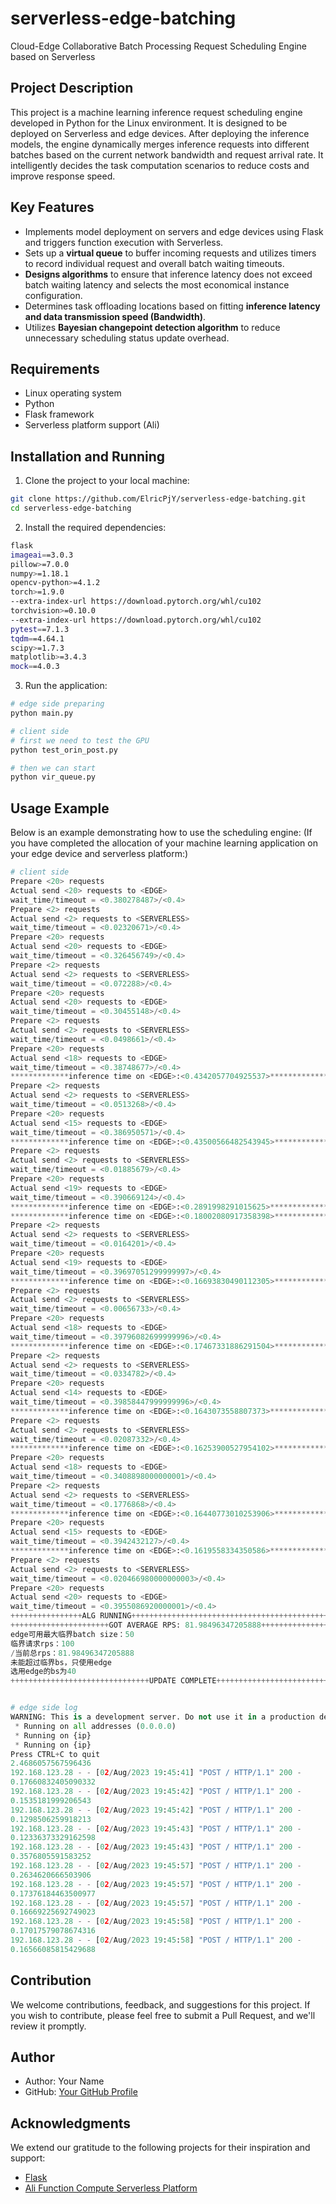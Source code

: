 # serverless-edge-batching

Cloud-Edge Collaborative Batch Processing Request Scheduling Engine based on Serverless

## Project Description

This project is a machine learning inference request scheduling engine developed in Python for the Linux environment. It is designed to be deployed on Serverless and edge devices. After deploying the inference models, the engine dynamically merges inference requests into different batches based on the current network bandwidth and request arrival rate. It intelligently decides the task computation scenarios to reduce costs and improve response speed.

## Key Features

- Implements model deployment on servers and edge devices using Flask and triggers function execution with Serverless.
- Sets up a **virtual queue** to buffer incoming requests and utilizes timers to record individual request and overall batch waiting timeouts.
- **Designs algorithms** to ensure that inference latency does not exceed batch waiting latency and selects the most economical instance configuration.
- Determines task offloading locations based on fitting **inference latency and data transmission speed (Bandwidth)**.
- Utilizes **Bayesian changepoint detection algorithm** to reduce unnecessary scheduling status update overhead.

## Requirements

- Linux operating system
- Python
- Flask framework
- Serverless platform support (Ali)

## Installation and Running

1. Clone the project to your local machine:

```bash
git clone https://github.com/ElricPjY/serverless-edge-batching.git
cd serverless-edge-batching
```

2. Install the required dependencies:
```bash
flask
imageai==3.0.3
pillow>=7.0.0 
numpy>=1.18.1
opencv-python>=4.1.2 
torch>=1.9.0 
--extra-index-url https://download.pytorch.org/whl/cu102 
torchvision>=0.10.0 
--extra-index-url https://download.pytorch.org/whl/cu102 
pytest==7.1.3 
tqdm==4.64.1 
scipy>=1.7.3 
matplotlib>=3.4.3 
mock==4.0.3

```

3. Run the application:

```bash
# edge side preparing
python main.py

# client side
# first we need to test the GPU
python test_orin_post.py

# then we can start
python vir_queue.py
```

## Usage Example

Below is an example demonstrating how to use the scheduling engine:
(If you have completed the allocation of your machine learning application on your edge device and serverless platform:)
```python
# client side
Prepare <20> requests
Actual send <20> requests to <EDGE>
wait_time/timeout = <0.380278487>/<0.4>
Prepare <2> requests
Actual send <2> requests to <SERVERLESS>
wait_time/timeout = <0.02320671>/<0.4>
Prepare <20> requests
Actual send <20> requests to <EDGE>
wait_time/timeout = <0.326456749>/<0.4>
Prepare <2> requests
Actual send <2> requests to <SERVERLESS>
wait_time/timeout = <0.072288>/<0.4>
Prepare <20> requests
Actual send <20> requests to <EDGE>
wait_time/timeout = <0.30455148>/<0.4>
Prepare <2> requests
Actual send <2> requests to <SERVERLESS>
wait_time/timeout = <0.0498661>/<0.4>
Prepare <20> requests
Actual send <18> requests to <EDGE>
wait_time/timeout = <0.38748677>/<0.4>
*************inference time on <EDGE>:<0.4342057704925537>*************
Prepare <2> requests
Actual send <2> requests to <SERVERLESS>
wait_time/timeout = <0.0513268>/<0.4>
Prepare <20> requests
Actual send <15> requests to <EDGE>
wait_time/timeout = <0.386950571>/<0.4>
*************inference time on <EDGE>:<0.43500566482543945>*************
Prepare <2> requests
Actual send <2> requests to <SERVERLESS>
wait_time/timeout = <0.01885679>/<0.4>
Prepare <20> requests
Actual send <19> requests to <EDGE>
wait_time/timeout = <0.390669124>/<0.4>
*************inference time on <EDGE>:<0.2891998291015625>*************
*************inference time on <EDGE>:<0.18002080917358398>*************
Prepare <2> requests
Actual send <2> requests to <SERVERLESS>
wait_time/timeout = <0.0164201>/<0.4>
Prepare <20> requests
Actual send <19> requests to <EDGE>
wait_time/timeout = <0.39697051299999997>/<0.4>
*************inference time on <EDGE>:<0.16693830490112305>*************
Prepare <2> requests
Actual send <2> requests to <SERVERLESS>
wait_time/timeout = <0.00656733>/<0.4>
Prepare <20> requests
Actual send <18> requests to <EDGE>
wait_time/timeout = <0.39796082699999996>/<0.4>
*************inference time on <EDGE>:<0.17467331886291504>*************
Prepare <2> requests
Actual send <2> requests to <SERVERLESS>
wait_time/timeout = <0.0334782>/<0.4>
Prepare <20> requests
Actual send <14> requests to <EDGE>
wait_time/timeout = <0.39858447999999996>/<0.4>
*************inference time on <EDGE>:<0.1643073558807373>*************
Prepare <2> requests
Actual send <2> requests to <SERVERLESS>
wait_time/timeout = <0.02087332>/<0.4>
*************inference time on <EDGE>:<0.16253900527954102>*************
Prepare <20> requests
Actual send <18> requests to <EDGE>
wait_time/timeout = <0.3408898000000001>/<0.4>
Prepare <2> requests
Actual send <2> requests to <SERVERLESS>
wait_time/timeout = <0.1776868>/<0.4>
*************inference time on <EDGE>:<0.16440773010253906>*************
Prepare <20> requests
Actual send <15> requests to <EDGE>
wait_time/timeout = <0.3942432127>/<0.4>
*************inference time on <EDGE>:<0.1619558334350586>*************
Prepare <2> requests
Actual send <2> requests to <SERVERLESS>
wait_time/timeout = <0.020466980000000003>/<0.4>
Prepare <20> requests
Actual send <20> requests to <EDGE>
wait_time/timeout = <0.3955086920000001>/<0.4>
++++++++++++++++ALG RUNNING+++++++++++++++++++++++++++++++++++++++++++++++++++++++++++
++++++++++++++++++++++GOT AVERAGE RPS: 81.98496347205888+++++++++++++++++++++++++++++++++++++++
edge可用最大临界batch size：50
临界请求rps：100
/当前总rps：81.98496347205888
未能超过临界bs，只使用edge
选用edge的bs为40
+++++++++++++++++++++++++++++++UPDATE COMPLETE+++++++++++++++++++++++++++++++++++++++


# edge side log
WARNING: This is a development server. Do not use it in a production deployment. Use a production WSGI server instead.
 * Running on all addresses (0.0.0.0)
 * Running on {ip}
 * Running on {ip}
Press CTRL+C to quit
2.4686057567596436
192.168.123.28 - - [02/Aug/2023 19:45:41] "POST / HTTP/1.1" 200 -
0.17660832405090332
192.168.123.28 - - [02/Aug/2023 19:45:42] "POST / HTTP/1.1" 200 -
0.1535181999206543
192.168.123.28 - - [02/Aug/2023 19:45:42] "POST / HTTP/1.1" 200 -
0.1298506259918213
192.168.123.28 - - [02/Aug/2023 19:45:43] "POST / HTTP/1.1" 200 -
0.12336373329162598
192.168.123.28 - - [02/Aug/2023 19:45:43] "POST / HTTP/1.1" 200 -
0.3576805591583252
192.168.123.28 - - [02/Aug/2023 19:45:57] "POST / HTTP/1.1" 200 -
0.2634620666503906
192.168.123.28 - - [02/Aug/2023 19:45:57] "POST / HTTP/1.1" 200 -
0.17376184463500977
192.168.123.28 - - [02/Aug/2023 19:45:57] "POST / HTTP/1.1" 200 -
0.16669225692749023
192.168.123.28 - - [02/Aug/2023 19:45:58] "POST / HTTP/1.1" 200 -
0.17017579078674316
192.168.123.28 - - [02/Aug/2023 19:45:58] "POST / HTTP/1.1" 200 -
0.16566085815429688

```

## Contribution

We welcome contributions, feedback, and suggestions for this project. If you wish to contribute, please feel free to submit a Pull Request, and we'll review it promptly.


## Author

- Author: Your Name
- GitHub: [Your GitHub Profile](https://github.com/your_username)

## Acknowledgments

We extend our gratitude to the following projects for their inspiration and support:

- [Flask](https://flask.palletsprojects.com/)
- [Ali Function Compute Serverless Platform](https://www.aliyun.com/product/fc)


